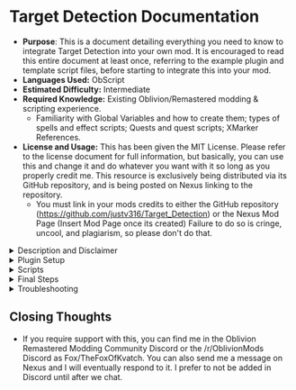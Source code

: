 # Target Detection Documentation
* __Purpose__: This is a document detailing everything you need to know to integrate Target Detection into your own mod. It is encouraged to read this entire document at least once, referring to the example plugin and template script files, before starting to integrate this into your mod. 
* __Languages Used:__ ObScript
* __Estimated Difficulty:__ Intermediate
* __Required Knowledge:__ Existing Oblivion/Remastered modding & scripting experience. 
	* Familiarity with Global Variables and how to create them; types of spells and effect scripts; Quests and quest scripts; XMarker References.
* __License and Usage:__ This has been given the MIT License. Please refer to the license document for full information, but basically, you can use this and change it and do whatever you want with it so long as you properly credit me. This resource is exclusively being distributed via its GitHub repository, and is being posted on Nexus linking to the repository. 
	* You must link in your mods credits to either the GitHub repository (https://github.com/justv316/Target_Detection) or the Nexus Mod Page (Insert Mod Page once its created) Failure to do so is cringe, uncool, and plagiarism, so please don't do that.  

<details>
<summary>Description and Disclaimer</summary>

## Description and Disclaimer

* This is a modders resource to dynamically collect and manage nearby actor references based on modder defined conditionals. This is accomplished by a spell script storing a reference as a temporary reference in the quest script, storing that temporary reference as a numbered reference, and then clearing the temporary reference variable. Once the reference is managed, the modder can do whatever they wish to it. This template is taken from my own version of this where I am using it to determine valid targets for an aura effect applied by wearing 6 pieces of matching gear. The script that handles the set bonuses sets a global variable (!bDebuffConditional) that tells the TargetDetectionSpellQuestScript to start looking for targets. 
* NOTE: While you are free to change anything, this is being published with the intention that you only change the "A. ScriptVariables to be set by Modder" to match your mod. Changing the structure of the script outside of what is advised can lead to unpredicatable results. 
* [Preview of Target Detection in motion](https://youtu.be/lC1ze3wlmHU)
	* The Feather Visual effect is a visual confirmation of Target Detection being applied, and the Fire effect is the debuff being applied.

</details>
<details>
<summary>Plugin Setup</summary>

## Plugin Setup

* Before you begin scripting you must create a few things in your plugin. These will be used later in the script.
* ScriptVariable These are Variables to be set by the modder in the template script files. These tables associates the ScriptVariable with what they are in your mod.
	
###	Cell: 
		
#### Description: This cell is used to initially place the XMarker References that will be used to manage effects.
#### Instructions: 
1. Create new cell, set the EditorID to HoldingCell or etc.
2. Inside the cell, place 4 XMarkerHeading references. 
3. Name each XMarker to suit your mod.


| ScriptVariable | Example | Description |
| ------------- | ------------- |-------------|
| !rCasterRef1 | TECasterRef | Used to apply the Target Detection AOE to the player. |
| !rCasterRef2 | TECasterRef2 | Used to apply the Target Detected spell effect to detected actors. |
| !rDebuffCaster | TEAuraRef | Used to apply debuffs to the managed references. |
| !rDispelCaster | TEDispelRef | Used to dispel applied effects. |
			
###	Quests:
	
#### Description: These quests are used to run the Target Detection scripts
#### Instructions: 
1. Create two new quests. 
2. Name each to suit your mod. 
3. Set them to Start Game Enabled.


| ScriptVariable | Example | Description |
| ------------- | ------------- |-------------|
| !TargetDetectionQuest | TEQQTargetDetectionQuest | Runs Target Detection and the management of references. This is the Quest that is running TargetDetectionQuestScript. |
| !TargetDetectionSpellQuest | TEQQTargetDetectionSpellQuest | Used to determine whether or not Target Detection Should be running. This is the Quest that is running TargetDetectionSpellQuestScript.
	
	
###	Spells: 
	
#### Description: These spells are used to facilitate various parts of Target Detection/Management.
#### Instructions: 
1. Create the necessary spells. 
2. Name them to suit your mod - Each spell has its own details.


| ScriptVariable | Example | Description | Details | Flags
|-------------|-------------|-------------|-------------|-------------|
| !SpTargetDetection | TESpTargetDetection | Used to apply the Script Effect 'TargetDetectionEffectScript' to all actors in the spells distance | Touch; 0 Mag; 750 Area; 3 Seconds; Script Effect (Will be: TargetDetectionSpellQuestScript) | Touch Spell Explodes w/ no Target; Immune to Silence; Area Effect Ignores LOS; Script Effect Always Applies; Disallow Spell Absorb/Reflect
| !SpTargetDetected | TESpTargetDetected | Used to determine whether or not a target is being managed or not | Touch; 0 Mag; 0 Area; 600 Seconds; Script Effect (Will be: TargetDetectedEffectScript) | Immune to Silence; Script Effect Always Applies; Disallow Spell Absorb/Reflect
| !SpDispel | TESpAuraDispelDebuff |  Used to dispel applied effects. | Touch; 1000 Mag; 0 Area; 0 Seconds; Dispel | Immune to Silence; Disallow Spell Absorb/Reflect
| !SpDebuffEffect | TESpAuraCursedDebuff | This is the actual effect you are applying. It doesn't necessarily need to be a spell effect. | Touch; Variable Magnitude; 0 Area; 600 Seconds; Variable Effect | (Variable) Immune to Silence; Disallow Spell Absorb/Reflect
	
###	Global Variables: 
		
#### Description: These are conditionals for whether or not Target Detection should be running, or is running. 
#### Instructions: 
1. Create two new Global Variables. 
2. Name them to suit your mod. Each are shorts. 


| ScriptVariable | Example | Description |
| ------------- | ------------- |-------------|
| !bTargetDetection | TEbTargetDetection | Determines whether or not Target Detection is running
| !bDebuffConditional | TEbAuraCursed | Determines whether or not Target Detection should be running. This can be whatever you need it to be. 

* In the template example, a script that tracks how many of the same set item the player is wearing, and gives them a buff in the form of an ability carrying an effect script that does various things, and sets this Global Variable to 1. The TargetDetectionSpellQuestScript tracks this global to turn on target detection. 
</details>
<details>
<summary>Scripts</summary>

## Scripts

* Now that the plugin is setup, we can write our scripts and attach them where needed. 

* NOTE: I encourage you to write your scripts in Notepad++ (or your preferred IDE) first before adding them to your esp. I also urge you to use the Construction Set Extender https://www.nexusmods.com/oblivion/mods/36370 
I do all of my testing in Remaster exclusively. 

* There are 4 scripts that need to be setup. I've included templates of these scripts. You will need to Find and Replace the ScriptVariables to match what you've created above. Also be sure to change the ScriptName to suit your mod.

###	1. TargetDetectionSpellQuestScript
* This is the QuestScript for !TargetDetectionSpellQuest

#### ScriptVariables to be set by Modder:
1. !bDebuffConditional
2. !bTargetDetection
3. !rCasterRef1
4. !SpTargetDetection

#### Explanation:
* Initially, this runs once per second to see if Target Detection should be running, then every 3 seconds (The duration of !SpTargetDetection) to check for new targets. 
* !rCasterRef1 is used to cast !SpTargetDetection on the player, applying TargetDetectionEffectScript to all actors in its range (750 by default) and then immediately dispel the effect on the player so they do not see the Script Effect in their magic effects.


###	2. TargetDetectionEffectScript
* This is the script magic effect for the !SpTargetDetection spell that is ran on nearby actors. 

#### ScriptVariables to be set by Modder:
1. !TemplateTargetDetectionQuest
2. !SpTargetDetected

#### Explanation:
* The ScriptEffectStart block is ran when the Spell effect is first applied. It sets the default variables. 
* The ScriptEffectUpdate block starts to run and starts a timer NOTE: Without this timer check this block takes upwards of 5 seconds to update, for probably Remastered reasons. After 0.3 seconds it will check to see if TemplateTargetDetectionQuest.rIncomingRef is available to store a reference. TargetDetectionQuestScript stores that rIncomingRef as the next available numbered Reference and clears the variable for re-use. Another reference can be stored in the following frame. 
* If rIncomingRef is full, the script needs to wait and then try, and so sets the bMustWait variable to 1, causing the script to loop after another 0.2 seconds until the reference is stored
* The Conditional on Line 21 (if Player.GetDistance rSelf <= 750 && rSelf.GetCombatTarget == Player) defines what a valid target is in your mod. The template dictates that a valid target for storage is one within 750 units and is in combat with the player. You can change this conditional to be quite literally anything to suit your needs. This distance matches the range of the !SpTargetDetection spell. 
* The ScriptEffectFinish block exists to force the script to stop after the spell effects duration (3 seconds) has expired. NOTE: Without this it just doesn't work, for probably Remastered reasons.


###	3. TargetDetectedEffectScript
* This is a blank script attached to the !SpTargetDetected spell that tells us if a target has already been detected.

###	4. TargetDetectionQuestScript
* This is the QuestScript for !TargetDetectionQuest 
	 
#### ScriptVariables to be set by Modder:
1. !bDebuffConditional
2. !rDebuffCaster
3. !rCasterRef2
4. !rDispelCaster
5. !SpDebuffEffect
6. !SpTargetDetected
7. !SpDispel
	 
#### Explanation:
* This script manages references and does things to them. This runs every 0.05 seconds. 
* The first block (if rIncomingRef != 0) stores references that are given to it from the TargetDetectionEffectScript. Every script tick it will check to see if a reference needs stored, stores it, and clears the incoming reference variable.

* The following blocks are where things are done to references based on conditionals.
* The first conditional (if rRef1.IsSpellTarget !SpTargetDetected == 0) checks if the stored reference is affected by the !SpTargetDetected spell and moves our 2nd CasterRef to it then applies that effect to it. Now that the effect is active we know that specific actor is being tracked and to not track it again, and we move on to if the actor is affected by !SpTargetDetected, we track if the reference is dead or alive (if rRef1.GetDead == 0 elseif rRef1.GetDead == 1) and we track if we've applied a Debuff to the reference (if bRef1Debuff == 0 elseif bRef1Debuff == 1). 
* Within the Debuff block, we define what we want to do to the reference and conditionals to do those things. (if !bDebuffConditional == 1) If we want to apply a effect to the reference, we must use a CasterRef to do so, as AddSpell applies the spell to the base actor, effecting every version of that actor until removed. Once the Debuff is applied, we track whether or not the actor should still have the debuff. For example, if the reference leaves a certain range of the player, remove the debuff. We must again use a CasterRef to dispel the debuff (When I tried using rRef1.Dispel SpDebuffEffect it just didn't work?) This block can be expanded to fit your specific situation as when whether or not a target should be effected by the debuff is entirely up to you.
* The 2 conditionals I have in the template are (if Player.GetDistance rRef1 > 150) and (if rRef1.GetCombatTarget != Player). These are the opposite of the conditionals established in TargetDetectionEffectScript

</details>
<details>
<summary>Final Steps</summary>

## Final Steps
### Now that everything is created:
 
 1. Assign !SpTargetDetection the Scripted Effect TargetDetectionEffectScript. 
 2. Assign !SpTargetDetected the Scripted Effect TargetDetectedEffectScript. 
 3. Assign !TargetDetectionQuest the QuestScript TargetDetectionQuestScript. 
 4. Assign !TargetDetectionSpellQuest the QuestScript TargetDetectionSpellQuestScript.
 
* Target Detection is now set up to work in your mod. 
</details>
<details>
<summary>Troubleshooting</summary>

## Troubleshooting!


* Changing the effect on !SpTargetDetected to a visual effect can help you visually confirm whether or not an actor is being tracked.

* If an XMarker is tasked to do 2 or more different things at the exact same frame, the game will crash, therefore I use 4 distinct XMarker caster's to cast spells to avoid that.

</details>

## Closing Thoughts
 
* If you require support with this, you can find me in the Oblivion Remastered Modding Community Discord or the /r/OblivionMods Discord as Fox/TheFoxOfKvatch. You can also send me a message on Nexus and I will eventually respond to it. I prefer to not be added in Discord until after we chat. 
